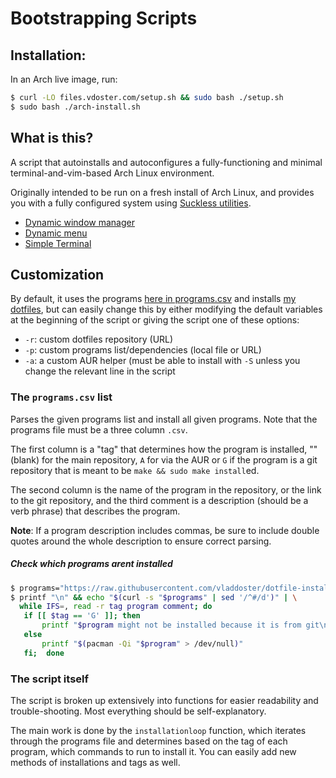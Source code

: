 # Bootstrapping Scripts

## Installation:

In an Arch live image, run:

```sh
$ curl -LO files.vdoster.com/setup.sh && sudo bash ./setup.sh
$ sudo bash ./arch-install.sh
```
## What is this?

A script that autoinstalls and autoconfigures a fully-functioning
and minimal terminal-and-vim-based Arch Linux environment.

Originally intended to be run on a fresh install of Arch Linux, and
provides you with a fully configured system using [Suckless utilities](https://suckless.org/).

- [Dynamic window manager](https://dwm.suckless.org/)
- [Dynamic menu](https://tools.suckless.org/dmenu/)
- [Simple Terminal](https://st.suckless.org/)

## Customization

By default, it uses the programs [here in programs.csv](programs.csv) and installs
[my dotfiles](https://github.com/vladdoster/dotfiles), but can easily change this by either 
modifying the default variables at the beginning of the script or giving the script one of these options:
- `-r`: custom dotfiles repository (URL)
- `-p`: custom programs list/dependencies (local file or URL)
- `-a`: a custom AUR helper (must be able to install with `-S` unless you
  change the relevant line in the script

### The `programs.csv` list

Parses the given programs list and install all given programs. Note
that the programs file must be a three column `.csv`.

The first column is a "tag" that determines how the program is installed, ""
(blank) for the main repository, `A` for via the AUR or `G` if the program is a
git repository that is meant to be `make && sudo make install`ed.

The second column is the name of the program in the repository, or the link to
the git repository, and the third comment is a description (should be a verb
phrase) that describes the program.

**Note**: If a program description includes commas, be sure to include double quotes around the whole description to ensure correct parsing.

##### Check which programs arent installed

```sh
$ programs="https://raw.githubusercontent.com/vladdoster/dotfile-installer/master/programs.csv"
$ printf "\n" && echo "$(curl -s "$programs" | sed '/^#/d')" | \
  while IFS=, read -r tag program comment; do
   if [[ $tag == 'G' ]]; then 
       printf "$program might not be installed because it is from git\n" 
   else 
       printf "$(pacman -Qi "$program" > /dev/null)"
   fi;  done
```

### The script itself

The script is broken up extensively into functions for easier readability and
trouble-shooting. Most everything should be self-explanatory.

The main work is done by the `installationloop` function, which iterates
through the programs file and determines based on the tag of each program,
which commands to run to install it. You can easily add new methods of
installations and tags as well.
